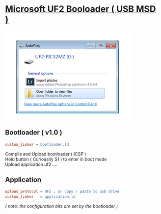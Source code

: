 # [Microsoft UF2 Booloader ( USB MSD )](https://github.com/microsoft/uf2)

![pic32mz](https://raw.githubusercontent.com/Wiz-IO/examples-XC32/main/PIC32MZ-EFM-UF2/UF2.jpg)

## Bootloader ( v1.0 )
```ini
custom_linker = bootloader.ld 
```
Compile and Upload bootloader ( ICSP )<br>
Hold button ( Curioasity S1 ) to enter in boot mode<br>
Upload application.uf2 ....

## Application
```ini
upload_protocol = UF2 ; or copy / paste to usb drive
custom_linker   = application.ld
```

_( note: the configuration bits are set by the bootloader )_
